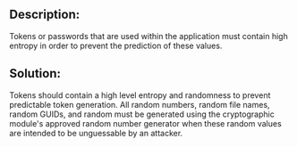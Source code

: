 ## Description:

Tokens or passwords that are used within the application must contain high entropy in
order to prevent the prediction of these values.

## Solution:

Tokens should contain a high level entropy and randomness to prevent predictable token generation.
All random numbers, random file names, random GUIDs, and random must be generated using
the cryptographic module's approved random number generator
when these random values are intended to be unguessable by an attacker.
